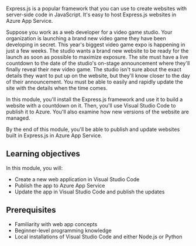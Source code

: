 Express.js is a popular framework that you can use to create websites with server-side code in JavaScript. It's easy to host Express.js websites in Azure App Service.

Suppose you work as a web developer for a video game studio. Your organization is launching a brand new video game they have been developing in secret. This year's biggest video game expo is happening in just a few weeks. The studio wants a brand new website to be ready for the launch as soon as possible to maximize exposure. The site must have a live countdown to the date of the studio's on-stage announcement where they'll finally reveal their new video game. The studio isn't sure about the exact details they want to put up on the website, but they'll know closer to the day of their announcement. You must be able to easily and rapidly update the site with the details when the time comes.

In this module, you'll install the Express.js framework and use it to build a website with a countdown on it. Then, you'll use Visual Studio Code to publish it to Azure. You'll also examine how new versions of the website are managed.

By the end of this module, you'll be able to publish and update websites built in Express.js in Azure App Service.

## Learning objectives

In this module, you will:

- Create a new web application in Visual Studio Code
- Publish the app to Azure App Service
- Update the app in Visual Studio Code and publish the updates

## Prerequisites

- Familiarity with web app concepts
- Beginner-level programming knowledge
- Local installations of Visual Studio Code and either Node.js or Python